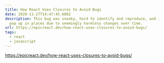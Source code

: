 ```yaml
---
title: How React Uses Closures to Avoid Bugs
date: 2020-11-27T14:47:45.680Z
description: This bug was sneaky, hard to identify and reproduce, and it would
  pop up in places due to seemingly harmless changes over time.
url: https://epicreact.dev/how-react-uses-closures-to-avoid-bugs/
tags:
  - react
  - javascript
---
```

<https://epicreact.dev/how-react-uses-closures-to-avoid-bugs/>